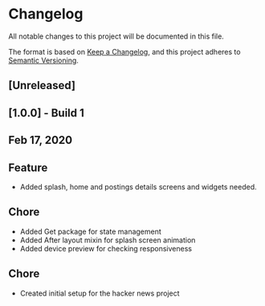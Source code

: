 # Changelog
All notable changes to this project will be documented in this file.

The format is based on [Keep a Changelog](https://keepachangelog.com/en/1.0.0/),
and this project adheres to [Semantic Versioning](https://semver.org/spec/v2.0.0.html).

## [Unreleased]

## [1.0.0] - Build 1

## Feb 17, 2020

## Feature

- Added splash, home and postings details screens and widgets needed.

## Chore

- Added Get package for state management
- Added After layout mixin for splash screen animation
- Added device preview for checking responsiveness

## Chore

- Created initial setup for the hacker news project
  